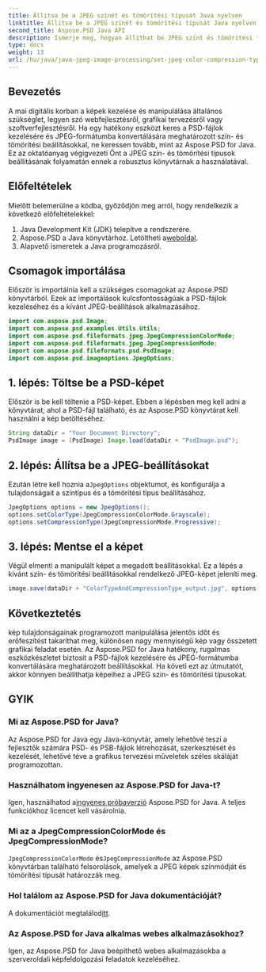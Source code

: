 ```yaml
---
title: Állítsa be a JPEG színét és tömörítési típusát Java nyelven
linktitle: Állítsa be a JPEG színét és tömörítési típusát Java nyelven
second_title: Aspose.PSD Java API
description: Ismerje meg, hogyan állíthat be JPEG színt és tömörítési típust Java nyelven az Aspose.PSD használatával. Ez a lépésenkénti útmutató egyszerűvé és hatékonysá teszi a képfeldolgozást.
type: docs
weight: 13
url: /hu/java/java-jpeg-image-processing/set-jpeg-color-compression-type-java/
---
```

## Bevezetés
A mai digitális korban a képek kezelése és manipulálása általános szükséglet, legyen szó webfejlesztésről, grafikai tervezésről vagy szoftverfejlesztésről. Ha egy hatékony eszközt keres a PSD-fájlok kezelésére és JPEG-formátumba konvertálására meghatározott szín- és tömörítési beállításokkal, ne keressen tovább, mint az Aspose.PSD for Java. Ez az oktatóanyag végigvezeti Önt a JPEG szín- és tömörítési típusok beállításának folyamatán ennek a robusztus könyvtárnak a használatával.
## Előfeltételek
Mielőtt belemerülne a kódba, győződjön meg arról, hogy rendelkezik a következő előfeltételekkel:
1. Java Development Kit (JDK) telepítve a rendszerére.
2.  Aspose.PSD a Java könyvtárhoz. Letöltheti a[weboldal](https://releases.aspose.com/psd/java/).
3. Alapvető ismeretek a Java programozásról.
## Csomagok importálása
Először is importálnia kell a szükséges csomagokat az Aspose.PSD könyvtárból. Ezek az importálások kulcsfontosságúak a PSD-fájlok kezeléséhez és a kívánt JPEG-beállítások alkalmazásához.
```java
import com.aspose.psd.Image;
import com.aspose.psd.examples.Utils.Utils;
import com.aspose.psd.fileformats.jpeg.JpegCompressionColorMode;
import com.aspose.psd.fileformats.jpeg.JpegCompressionMode;
import com.aspose.psd.fileformats.psd.PsdImage;
import com.aspose.psd.imageoptions.JpegOptions;
```
## 1. lépés: Töltse be a PSD-képet
Először is be kell töltenie a PSD-képet. Ebben a lépésben meg kell adni a könyvtárat, ahol a PSD-fájl található, és az Aspose.PSD könyvtárat kell használni a kép betöltéséhez.
```java
String dataDir = "Your Document Directory";
PsdImage image = (PsdImage) Image.load(dataDir + "PsdImage.psd");
```
## 2. lépés: Állítsa be a JPEG-beállításokat
 Ezután létre kell hoznia a`JpegOptions` objektumot, és konfigurálja a tulajdonságait a színtípus és a tömörítési típus beállításához. 
```java
JpegOptions options = new JpegOptions();
options.setColorType(JpegCompressionColorMode.Grayscale);
options.setCompressionType(JpegCompressionMode.Progressive);
```
## 3. lépés: Mentse el a képet
Végül elmenti a manipulált képet a megadott beállításokkal. Ez a lépés a kívánt szín- és tömörítési beállításokkal rendelkező JPEG-képet jeleníti meg.
```java
image.save(dataDir + "ColorTypeAndCompressionType_output.jpg", options);
```
## Következtetés
kép tulajdonságainak programozott manipulálása jelentős időt és erőfeszítést takaríthat meg, különösen nagy mennyiségű kép vagy összetett grafikai feladat esetén. Az Aspose.PSD for Java hatékony, rugalmas eszközkészletet biztosít a PSD-fájlok kezelésére és JPEG-formátumba konvertálására meghatározott beállításokkal. Ha követi ezt az útmutatót, akkor könnyen beállíthatja képeihez a JPEG szín- és tömörítési típusokat.
## GYIK
### Mi az Aspose.PSD for Java?
Az Aspose.PSD for Java egy Java-könyvtár, amely lehetővé teszi a fejlesztők számára PSD- és PSB-fájlok létrehozását, szerkesztését és kezelését, lehetővé téve a grafikus tervezési műveletek széles skáláját programozottan.
### Használhatom ingyenesen az Aspose.PSD for Java-t?
 Igen, használhatod a[ingyenes próbaverzió](https://releases.aspose.com/) Aspose.PSD for Java. A teljes funkciókhoz licencet kell vásárolnia.
### Mi az a JpegCompressionColorMode és JpegCompressionMode?
`JpegCompressionColorMode` és`JpegCompressionMode` az Aspose.PSD könyvtárban található felsorolások, amelyek a JPEG képek színmódját és tömörítési típusát határozzák meg.
### Hol találom az Aspose.PSD for Java dokumentációját?
 A dokumentációt megtalálod[itt](https://reference.aspose.com/psd/java/).
### Az Aspose.PSD for Java alkalmas webes alkalmazásokhoz?
Igen, az Aspose.PSD for Java beépíthető webes alkalmazásokba a szerveroldali képfeldolgozási feladatok kezeléséhez.